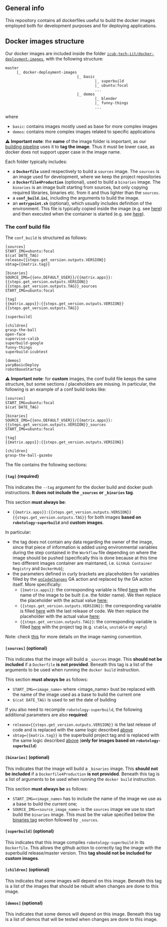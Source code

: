 ## General info
This repository contains all dockerfiles useful to build the docker images employed both for development purposes and for deploying applications.


## Docker images structure

Our docker images are included inside the folder [`icub-tech-iit/docker-deployment-images`](https://github.com/icub-tech-iit/docker-deployment-images), with the following structure:
```
master
     |_ docker-deployment-images
                                |_ basic
                                        |_ superbuild
                                        |_ ubuntu:focal
                                        ...
                                |_ demos
                                        |_ blender
                                        |_ funny-things
                                        ...
```

where
- `basic`: contains images mostly used as base for more complex images
- `demos`: contains more complex images related to specific applications

:warning: **Important note**: the **name** of the image folder is important, as our [building pipeline](https://github.com/icub-tech-iit/docker-deployment-images/actions/workflows/devel.yml) uses it to **tag the image**. Thus it must be lower case, as docker does not support upper case in the image name.

Each folder typically includes:
- a **`Dockerfile`** used respectively to build a `sources` image. The `sources` is an image used for development, where we keep the project repositories
- a **`Dockerfile4Production`** (optional), used to build a `binaries` image.  The `binaries` is an image built starting from sources, but only copying required libraries, binaries etc. from it and thus lighter than the `sources`.
- a **`conf_build.ini`**, including the arguments to build the image.
- an **`entrypoint.sh`** (optional), which usually includes definition of the environment. This file is typically copied inside the image (e.g. see [here](https://github.com/icub-tech-iit/code/blob/e17bb0d36471233bfd2d6baa69cf238f103ee904/dockerfile_images/basic/superbuild/Dockerfile#L79)) and then executed when the container is started (e.g. see [here](https://github.com/icub-tech-iit/code/blob/e17bb0d36471233bfd2d6baa69cf238f103ee904/dockerfile_images/basic/superbuild/Dockerfile#L102)). 

### The conf build file

The `conf_build` is structured as follows:
```
[sources]
START_IMG=ubuntu:focal
$(cat DATE_TAG)
release={{steps.get_version.outputs.VERSION}}
sbtag={{matrix.tag}}

[binaries]
SOURCE_IMG={{env.DEFAULT_USER}}/{{matrix.apps}}:{{steps.get_version.outputs.VERSION}}{{steps.get_version.outputs.TAG}}_sources
START_IMG=ubuntu:focal

[tag]
{{matrix.apps}}:{{steps.get_version.outputs.VERSION}}{{steps.get_version.outputs.TAG}}

[superbuild]

[children]
grasp-the-ball
open-face
supervise-calib
superbuild-google
funny-things
superbuild-icubtest

[demos]
yarpBasicDeploy
robotBaseStartup

```

:warning: **Important note**: for **custom** images, the conf build file keeps the same structure, but some sections / placeholders are missing. In particular, the following is an example of a conf build looks like:
```
[sources]
START_IMG=ubuntu:focal
$(cat DATE_TAG)

[binaries]
SOURCE_IMG={{env.DEFAULT_USER}}/{{matrix.apps}}:{{steps.get_version.outputs.VERSION}}_sources
START_IMG=ubuntu:focal

[tag]
{{matrix.apps}}:{{steps.get_version.outputs.VERSION}}

[children]
grasp-the-ball-gazebo
```

The file contains the following sections:

#### `[tag]` (required)
This indicates the `--tag` argument for the docker build and docker push instructions. **It does not include the `_sources` or `_binaries` tag**.

This section **must always be**:
- `{{matrix.apps}}:{{steps.get_version.outputs.VERSION}}{{steps.get_version.outputs.TAG}}` for both images **based on `robotology-superbuild`** and **custom images**.

In particular:
- the tag does not contain any data regarding the owner of the image, since that piece of information is added using environmental variables during the step contained in the `Workflow` file depending on where the image should be pushed (specifically this is done because at this time two different images container are maintaned, i.e. `GitHub Container Registry` and `DockerHub`); 
- the parameters defined in curly brackets are placeholders for variables filled by the [`onCodeChanges`](https://github.com/icub-tech-iit/docker-deployment-images/actions/workflows/onCodeChanges.yml) GA action and replaced by the GA action itself. More specifically:
  - `{{matrix.apps}}`: the corresponding variable is filled [here](https://github.com/icub-tech-iit/docker-deployment-images/blob/f9a4572c3eed1fb317a82f70774f4f3d2519aae7/.github/workflows/onCodeChanges.yml#LL283C1-L284C5) with the name of the image to be built (i.e. the folder name). We then replace the placeholder with the actual value [here](https://github.com/icub-tech-iit/docker-deployment-images/blob/f9a4572c3eed1fb317a82f70774f4f3d2519aae7/.github/workflows/onCodeChanges.yml#L395);
  - `{{steps.get_version.outputs.VERSION}}`: the corresponding variable is filled [here](https://github.com/icub-tech-iit/docker-deployment-images/blob/f9a4572c3eed1fb317a82f70774f4f3d2519aae7/.github/workflows/onCodeChanges.yml#LL344C32-L344C32) with the last release of code. We then replace the placeholder with the actual value [here](https://github.com/icub-tech-iit/docker-deployment-images/blob/f9a4572c3eed1fb317a82f70774f4f3d2519aae7/.github/workflows/onCodeChanges.yml#L396);
  - `{{steps.get_version.outputs.TAG}}`: the corresponding variable is filled [here](https://github.com/icub-tech-iit/docker-deployment-images/blob/f9a4572c3eed1fb317a82f70774f4f3d2519aae7/.github/workflows/onCodeChanges.yml#LL345C13-L350C15) with the project tag (e.g. `stable`, `unstable` or `empty`)

Note: check [this](https://github.com/icub-tech-iit/code/tree/feat/doc/.github/workflows#naming-convention-for-docker-images) for more details on the image naming convention.

#### `[sources]` (optional)
This indicates that the image will build a `_sources` image. This **should not be included** if a `Dockerfile` **is not provided**.
Beneath this tag is a list of the arguments to be used when running the `docker build` instruction.

This section **must always be** as follows:
- `START_IMG=<image_name>` where <image_name> bust be replaced with the name of the image used as a base to build the current one
- `$(cat DATE_TAG)` is used to set the date of building

If you also need to recompile `robotology-superbuild`, the following additional parameters are also **required**:
- `release={{steps.get_version.outputs.VERSION}}` is the last release of code and is replaced with the same logic described [above](https://github.com/icub-tech-iit/docker-deployment-images/blob/master/README.md#tag-required) 
- `sbtag={{matrix.tag}}` is the superbuild project tag and is replaced with the same logic described [above](https://github.com/icub-tech-iit/docker-deployment-images/blob/master/README.md#tag-required) (**only for images based on `robotology-superbuild`**)

#### `[binaries]` (optional)
This indicates that the image will build a `_binaries` image. This **should not be included** if a `Dockerfile4Production` **is not provided**. 
Beneath this tag is a list of arguments to be used when running the `docker build` instruction.

This section **must always be** as follows:
- `START_IMG=<image_name>` has to include the name of the image we use as a base to build the current one;
- `SOURCE_IMG=<source_image_name>` is the `sources` image we use to start build the `binaries` image. This must be the value specified below the [binaries tag](https://github.com/icub-tech-iit/docker-deployment-images/blob/f9a4572c3eed1fb317a82f70774f4f3d2519aae7/dockerfile_images/basic/superbuild/conf_build.ini#LL7C1-L7C11) section followed by `_sources`. 

#### `[superbuild]` (optional)
This indicates that this image compiles `robotology-superbuild` in its `Dockerfile`. This allows the github action to correctly tag the image with the superbuild release/master version. This **tag should not be included for custom images**.

#### `[children]` (optional)
This indicates that some images will depend on this image. Beneath this tag is a list of the images that should be rebuilt when changes are done to this image.

#### `[demos]` (optional)
This indicates that some demos will depend on this image. Beneath this tag is a list of demos that will be tested when changes are done to this image.

